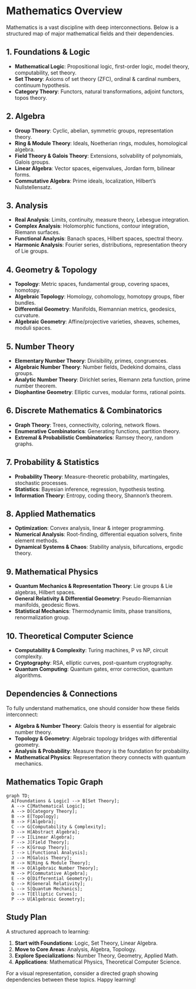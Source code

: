 # Mathematics Overview

Mathematics is a vast discipline with deep interconnections. Below is a structured map of major mathematical fields and their dependencies.

## 1. Foundations & Logic
- **Mathematical Logic**: Propositional logic, first-order logic, model theory, computability, set theory.
- **Set Theory**: Axioms of set theory (ZFC), ordinal & cardinal numbers, continuum hypothesis.
- **Category Theory**: Functors, natural transformations, adjoint functors, topos theory.

## 2. Algebra
- **Group Theory**: Cyclic, abelian, symmetric groups, representation theory.
- **Ring & Module Theory**: Ideals, Noetherian rings, modules, homological algebra.
- **Field Theory & Galois Theory**: Extensions, solvability of polynomials, Galois groups.
- **Linear Algebra**: Vector spaces, eigenvalues, Jordan form, bilinear forms.
- **Commutative Algebra**: Prime ideals, localization, Hilbert’s Nullstellensatz.

## 3. Analysis
- **Real Analysis**: Limits, continuity, measure theory, Lebesgue integration.
- **Complex Analysis**: Holomorphic functions, contour integration, Riemann surfaces.
- **Functional Analysis**: Banach spaces, Hilbert spaces, spectral theory.
- **Harmonic Analysis**: Fourier series, distributions, representation theory of Lie groups.

## 4. Geometry & Topology
- **Topology**: Metric spaces, fundamental group, covering spaces, homotopy.
- **Algebraic Topology**: Homology, cohomology, homotopy groups, fiber bundles.
- **Differential Geometry**: Manifolds, Riemannian metrics, geodesics, curvature.
- **Algebraic Geometry**: Affine/projective varieties, sheaves, schemes, moduli spaces.

## 5. Number Theory
- **Elementary Number Theory**: Divisibility, primes, congruences.
- **Algebraic Number Theory**: Number fields, Dedekind domains, class groups.
- **Analytic Number Theory**: Dirichlet series, Riemann zeta function, prime number theorem.
- **Diophantine Geometry**: Elliptic curves, modular forms, rational points.

## 6. Discrete Mathematics & Combinatorics
- **Graph Theory**: Trees, connectivity, coloring, network flows.
- **Enumerative Combinatorics**: Generating functions, partition theory.
- **Extremal & Probabilistic Combinatorics**: Ramsey theory, random graphs.

## 7. Probability & Statistics
- **Probability Theory**: Measure-theoretic probability, martingales, stochastic processes.
- **Statistics**: Bayesian inference, regression, hypothesis testing.
- **Information Theory**: Entropy, coding theory, Shannon’s theorem.

## 8. Applied Mathematics
- **Optimization**: Convex analysis, linear & integer programming.
- **Numerical Analysis**: Root-finding, differential equation solvers, finite element methods.
- **Dynamical Systems & Chaos**: Stability analysis, bifurcations, ergodic theory.

## 9. Mathematical Physics
- **Quantum Mechanics & Representation Theory**: Lie groups & Lie algebras, Hilbert spaces.
- **General Relativity & Differential Geometry**: Pseudo-Riemannian manifolds, geodesic flows.
- **Statistical Mechanics**: Thermodynamic limits, phase transitions, renormalization group.

## 10. Theoretical Computer Science
- **Computability & Complexity**: Turing machines, P vs NP, circuit complexity.
- **Cryptography**: RSA, elliptic curves, post-quantum cryptography.
- **Quantum Computing**: Quantum gates, error correction, quantum algorithms.

## Dependencies & Connections
To fully understand mathematics, one should consider how these fields interconnect:
- **Algebra & Number Theory**: Galois theory is essential for algebraic number theory.
- **Topology & Geometry**: Algebraic topology bridges with differential geometry.
- **Analysis & Probability**: Measure theory is the foundation for probability.
- **Mathematical Physics**: Representation theory connects with quantum mechanics.

## Mathematics Topic Graph
```mermaid
graph TD;
  A[Foundations & Logic] --> B[Set Theory];
  A --> C[Mathematical Logic];
  A --> D[Category Theory];
  B --> E[Topology];
  B --> F[Algebra];
  C --> G[Computability & Complexity];
  D --> H[Abstract Algebra];
  F --> I[Linear Algebra];
  F --> J[Field Theory];
  F --> K[Group Theory];
  I --> L[Functional Analysis];
  J --> M[Galois Theory];
  H --> N[Ring & Module Theory];
  M --> O[Algebraic Number Theory];
  N --> P[Commutative Algebra];
  E --> Q[Differential Geometry];
  Q --> R[General Relativity];
  L --> S[Quantum Mechanics];
  O --> T[Elliptic Curves];
  P --> U[Algebraic Geometry];
```

## Study Plan
A structured approach to learning:
1. **Start with Foundations**: Logic, Set Theory, Linear Algebra.
2. **Move to Core Areas**: Analysis, Algebra, Topology.
3. **Explore Specializations**: Number Theory, Geometry, Applied Math.
4. **Applications**: Mathematical Physics, Theoretical Computer Science.

For a visual representation, consider a directed graph showing dependencies between these topics. Happy learning!